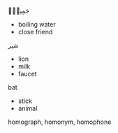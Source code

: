 حَمِيمٌۭ
- boiling water
- close friend

شیر
- lion
- milk
- faucet

bat
 - stick
 - animal

homograph, homonym, homophone
